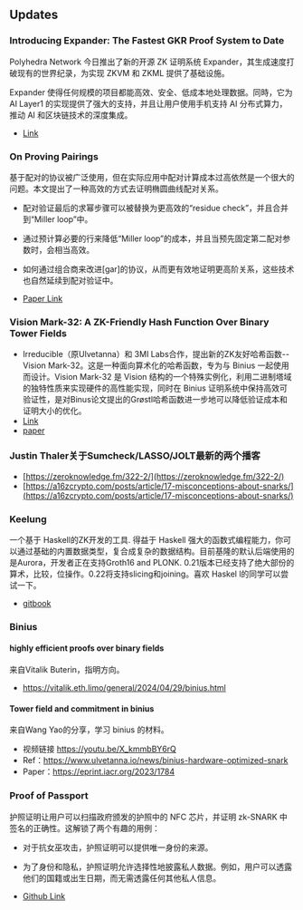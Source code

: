 
## Updates

### Introducing Expander: The Fastest GKR Proof System to Date
Polyhedra Network 今日推出了新的开源 ZK 证明系统 Expander，其生成速度打破现有的世界纪录，为实现 ZKVM 和 ZKML 提供了基础设施。

Expander 使得任何规模的项目都能高效、安全、低成本地处理数据。同時，它为 AI Layer1 的实现提供了强大的支持，并且让用户使用手机支持 AI 分布式算力，推动 AI 和区块链技术的深度集成。

- [Link](https://polyhedra.medium.com/introducing-expander-the-fastest-gkr-proof-system-to-date-bdd07d05c23e)

### On Proving Pairings

基于配对的协议被广泛使用，但在实际应用中配对计算成本过高依然是一个很大的问题。本文提出了一种高效的方式去证明椭圆曲线配对关系。
- 配对验证最后的求幂步骤可以被替换为更高效的“residue check”，并且合并到“Miller loop”中。
- 通过预计算必要的行来降低“Miller loop”的成本，并且当预先固定第二配对参数时，会相当高效。
- 如何通过组合商来改进[gar]的协议，从而更有效地证明更高阶关系，这些技术也自然延续到配对验证中。

- [Paper Link](https://eprint.iacr.org/2024/640.pdf)


### Vision Mark-32: A ZK-Friendly Hash Function Over Binary Tower Fields
- Irreducible（原Ulvetanna）和 3MI Labs合作，提出新的ZK友好哈希函数--Vision Mark-32。这是一种面向算术化的哈希函数，专为与 Binius 一起使用而设计。Vision Mark-32 是 Vision 结构的一个特殊实例化，利用二进制塔域的独特性质来实现硬件的高性能实现，同时在 Bi​​nius 证明系统中保持高效可验证性，是对Binus论文提出的Grøstl哈希函数进一步地可以降低验证成本和证明大小的优化。
- [Link](https://www.irreducible.com/posts/vision-mark-32-zk-hash-over-binary-tower)
- [paper](https://eprint.iacr.org/2024/633)



### Justin Thaler关于Sumcheck/LASSO/JOLT最新的两个播客
	
- [https://zeroknowledge.fm/322-2/](https://zeroknowledge.fm/322-2/)
- [https://a16zcrypto.com/posts/article/17-misconceptions-about-snarks/](https://a16zcrypto.com/posts/article/17-misconceptions-about-snarks/)


### Keelung 
一个基于 Haskell的ZK开发的工具. 得益于 Haskell 强大的函数式编程能力，你可以通过基础的内置数据类型，复合成复杂的数据结构。目前基隆的默认后端使用的是Aurora，开发者正在支持Groth16 and PLONK. 0.21版本已经支持了绝大部份的算术，比较，位操作。0.22将支持slicing和joining。喜欢 Haskel l的同学可以尝试一下。
- [gitbook](https://btq.gitbook.io/keelung)

### Binius

#### highly efficient proofs over binary fields

来自Vitalik Buterin，指明方向。
- https://vitalik.eth.limo/general/2024/04/29/binius.html

#### Tower field and commitment in binius 

来自Wang Yao的分享，学习 binius 的材料。

- 视频链接 https://youtu.be/X_kmmbBY6rQ
- Ref：https://www.ulvetanna.io/news/binius-hardware-optimized-snark
- Paper：https://eprint.iacr.org/2023/1784



### Proof of Passport


护照证明让用户可以扫描政府颁发的护照中的 NFC 芯片，并证明 zk-SNARK 中签名的正确性。这解锁了两个有趣的用例：
- 对于抗女巫攻击，护照证明可以提供唯一身份的来源。
- 为了身份和隐私，护照证明允许选择性地披露私人数据。例如，用户可以透露他们的国籍或出生日期，而无需透露任何其他私人信息。

- [Github Link](https://github.com/zk-passport/proof-of-passport)
